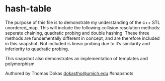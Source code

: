 # hash-table
The purpose of this file is to demonstrate my understanding of the c++ STL unordered_map. This will include the following collision resolution methods: seperate chaining, quadratic probing and double hashing. These three methods are fundementally different in concept, and are therefore included in this snapshot. Not included is linear probing due to it’s similarity and inferiority to quadratic probing.

This snapshot also demonstrates an implementation of templates and polymorphism

Authored by Thomas Dokas dokastho@umich.edu
#snapshots